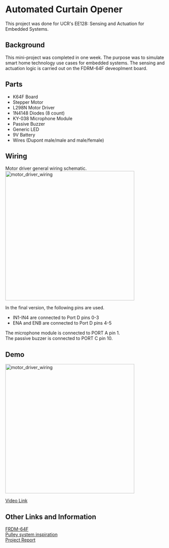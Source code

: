 # Automated Curtain Opener  
This project was done for UCR's EE128: Sensing and Actuation for Embedded Systems. 
## Background  
This mini-project was completed in one week.
The purpose was to simulate smart home technology use cases for embedded systems.
The sensing and actuation logic is carried out on the FDRM-64F deveoplment board.  

## Parts  
- K64F Board  
- Stepper Motor
- L298N Motor Driver  
- 1N4148 Diodes (8 count)
- KY-038 Microphone Module  
- Passive Buzzer  
- Generic LED  
- 9V Battery
- Wires (Dupont male/male and male/female)
## Wiring  

Motor driver general wiring schematic.  
<img width="405" alt="motor_driver_wiring" src="https://github.com/lpurgitoryl/FRDM-K64F-CurtainOpener/assets/23303005/0282d3e1-ee6f-4dbc-962e-5208b17cf6db">

In the final version, the following pins are used.
- IN1-IN4 are connected to Port D pins 0-3
- ENA and ENB are connected to Port D pins 4-5
  
The microphone module is connected to PORT A pin 1.  
The passive buzzer is connected to PORT C pin 10.

## Demo

<img width="405" alt="motor_driver_wiring" src="https://github.com/lpurgitoryl/FRDM-K64F-CurtainOpener/assets/23303005/0c7d4c3d-2e84-4001-bf54-69d9ae9e6f7d">  

[Video Link](https://youtu.be/sEjKm0Vb6mc)  

## Other Links and Information
[FRDM-64F](https://www.nxp.com/design/development-boards/freedom-development-boards/mcu-boards/freedom-development-platform-for-kinetis-k64-k63-and-k24-mcus:FRDM-K64F)  
[Pulley system inspiration](https://youtu.be/JtYdPwO65WI?t=792)  
[Project Report](https://docs.google.com/document/d/1dzci8ntVVdhlUHROj9Acoytm7zOB9gnHJzhSDY8bff8/edit?usp=sharing)

